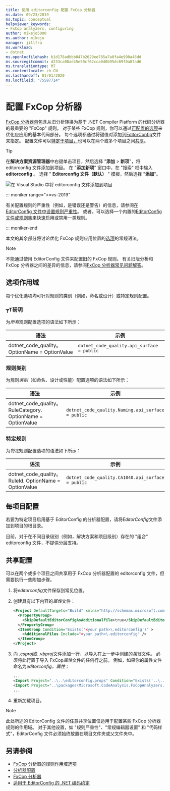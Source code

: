 ```yaml
---
title: 使用 editorconfig 配置 FxCop 分析器
ms.date: 09/23/2019
ms.topic: conceptual
helpviewer_keywords:
- FxCop analyzers, configuring
author: mikejo5000
ms.author: mikejo
manager: jillfra
ms.workload:
- dotnet
ms.openlocfilehash: b1d178adbbb847b2629ee785a7a0fa4e990a46dd
ms.sourcegitcommit: d233ca00ad45e50cf62cca0d0b95dc69f0a87ad6
ms.translationtype: MT
ms.contentlocale: zh-CN
ms.lasthandoff: 01/01/2020
ms.locfileid: "75587714"
---
```

# <a name="configure-fxcop-analyzers"></a>配置 FxCop 分析器

[FxCop 分析器包](install-fxcop-analyzers.md)包含从旧分析转换为基于 .NET Compiler Platform 的代码分析器的最重要的 "FxCop" 规则。 对于某些 FxCop 规则，你可以通过[可配置的选项](fxcop-analyzer-options.md)来优化应应用的基本代码部分。 每个选项都通过将键值对添加到[EditorConfig](https://editorconfig.org)文件来指定。 配置文件可以[特定于项目，](#per-project-configuration)也可以在两个或多个项目之间[共享](#shared-configuration)。

> [!TIP]
> 在**解决方案资源管理器**中右键单击项目，然后选择 "**添加** > **新项**"，将 editorconfig 文件添加到项目。 在 "**添加新项**" 窗口中，在 "搜索" 框中输入**editorconfig** 。 选择 " **Editorconfig 文件（默认）** " 模板，然后选择 "**添加**"。
>
> ![在 Visual Studio 中将 editorconfig 文件添加到项目](media/add-editorconfig-file.png)

::: moniker range=">=vs-2019"

有关配置规则的严重性（例如，是错误还是警告）的信息，请参阅[在 EditorConfig 文件中设置规则严重性](use-roslyn-analyzers.md#set-rule-severity-in-an-editorconfig-file)。 或者，可以选择一个内置的[EditorConfig 文件或规则集](analyzer-rule-sets.md)来快速启用或禁用一类规则。

::: moniker-end

本文的其余部分将讨论优化 FxCop 规则应用位置的[选项](fxcop-analyzer-options.md)的常规语法。

> [!NOTE]
> 不能通过使用 EditorConfig 文件来配置旧的 FxCop 规则。 有关旧版分析和 FxCop 分析器之间的差异的信息，请参阅[FxCop 分析器常见问题解答](fxcop-analyzers-faq.md)。

## <a name="option-scopes"></a>选项作用域

每个优化选项均可针对规则的类别（例如，命名或设计）或特定规则配置。

### <a name="all-rules"></a>┮Τ砏玥

为*所有*规则配置选项的语法如下所示：

|语法|示例|
|-|-|
| dotnet_code_quality。OptionName = OptionValue | `dotnet_code_quality.api_surface = public` |

### <a name="category-of-rules"></a>规则类别

为规则*类别*（如命名、设计或性能）配置选项的语法如下所示：

|语法|示例|
|-|-|
| dotnet_code_quality。RuleCategory. OptionName = OptionValue | `dotnet_code_quality.Naming.api_surface = public` |

### <a name="specific-rule"></a>特定规则

为*特定*规则配置选项的语法如下所示：

|语法|示例|
|-|-|
| dotnet_code_quality。RuleId. OptionName = OptionValue | `dotnet_code_quality.CA1040.api_surface = public` |

## <a name="per-project-configuration"></a>每项目配置

若要为特定项目启用基于 EditorConfig 的分析器配置，请将*EditorConfig*文件添加到项目的根目录。

目前，对于在不同目录级别（例如，解决方案和项目级别）存在的 "组合" editorconfig 文件，不提供分层支持。

## <a name="shared-configuration"></a>共享配置

可以在两个或多个项目之间共享用于 FxCop 分析器配置的 editorconfig 文件，但需要执行一些附加步骤。

1. 将*editorconfig*文件保存到常见位置。

2. 创建具有以下内容的*属性*文件：

   ```xml
   <Project DefaultTargets="Build" xmlns="http://schemas.microsoft.com/developer/msbuild/2003">
     <PropertyGroup>
       <SkipDefaultEditorConfigAsAdditionalFile>true</SkipDefaultEditorConfigAsAdditionalFile>
     </PropertyGroup>
     <ItemGroup Condition="Exists('<your path>\.editorconfig')" >
       <AdditionalFiles Include="<your path>\.editorconfig" />
     </ItemGroup>
   </Project>
   ```

3. 向 *.csproj*或 *.vbproj*文件添加一行，以导入在上一步中创建的*属性*文件。 必须将此行置于导入 FxCop*属性*文件的任何行之前。 例如，如果你的属性文件命名为*editorconfig。属性*：

   ```xml
   ...
   <Import Project="..\..\editorconfig.props" Condition="Exists('..\..\editorconfig.props')" />
   <Import Project="..\packages\Microsoft.CodeAnalysis.FxCopAnalyzers.2.6.3\build\Microsoft.CodeAnalysis.FxCopAnalyzers.props" Condition="Exists('..\packages\Microsoft.CodeAnalysis.FxCopAnalyzers.2.6.3\build\Microsoft.CodeAnalysis.FxCopAnalyzers.props')" />
   ...
   ```

4. 重新加载项目。

> [!NOTE]
> 此处所述的 EditorConfig 文件的任意共享位置仅适用于配置某些 FxCop 分析器规则的作用域。 对于其他设置，如 "规则严重性"、"常规编辑器设置" 和 "代码样式"，EditorConfig 文件必须始终放置在项目文件夹或父文件夹中。

## <a name="see-also"></a>另请参阅

- [FxCop 分析器的规则作用域选项](fxcop-analyzer-options.md)
- [分析器配置](https://github.com/dotnet/roslyn-analyzers/blob/master/docs/Analyzer%20Configuration.md)
- [FxCop 分析器](install-fxcop-analyzers.md)
- [适用于 EditorConfig 的 .NET 编码约定](../ide/editorconfig-code-style-settings-reference.md)
